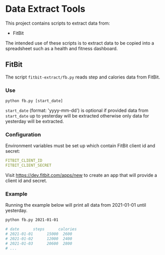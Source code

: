 # Data Extract Tools

This project contains scripts to extract data from:

- FitBit

The intended use of these scripts is to extract data to be copied into a spreadsheet such as a health and fitness dashboard.

## FitBit

The script `fitbit-extract/fb.py` reads step and calories data from FitBit.

### Use

```
python fb.py [start_date]
```

`start_date` (format: 'yyyy-mm-dd') is optional if provided data from `start_date` up to yesterday will be extracted otherwise only data for yesterday will be extracted.

### Configuration

Environment variables must be set up which contain FitBit client id and secret:

```yaml
FITBIT_CLIENT_ID
FITBIT_CLIENT_SECRET
```

Visit https://dev.fitbit.com/apps/new to create an app that will provide a client id and secret.

### Example

Running the example below will print all data from 2021-01-01 until yesterday.

```bash
python fb.py 2021-01-01

# date      steps      calories
# 2021-01-01      15000  2600
# 2021-01-02      12000  2400
# 2021-01-03      20600  2800
# ...
```